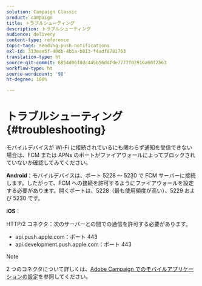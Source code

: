 ```yaml
---
solution: Campaign Classic
product: campaign
title: トラブルシューティング
description: トラブルシューティング
audience: delivery
content-type: reference
topic-tags: sending-push-notifications
exl-id: 313eae5f-40db-4b1a-b013-f4adf8781763
translation-type: ht
source-git-commit: 6854d06f8dc445b56ddfde7777f02916a60f2b63
workflow-type: ht
source-wordcount: '98'
ht-degree: 100%

---
```


# トラブルシューティング{#troubleshooting}

モバイルデバイスが Wi-Fi に接続されているにも関わらず通知を受信できない場合は、FCM または APNs のポートがファイアウォールによってブロックされていないか確認してみてください。

**Android**：モバイルデバイスは、ポート 5228 ～ 5230 で FCM サーバーに接続します。したがって、FCM への接続を許可するようにファイアウォールを設定する必要があります。開くポートは、5228（最も使用頻度が高い）、5229 および 5230 です。

**iOS**：

HTTP/2 コネクタ：次のサーバーとの間での通信を許可する必要があります。

* api.push.apple.com：ポート 443
* api.development.push.apple.com：ポート 443

>[!NOTE]
>
>2 つのコネクタについて詳しくは、[Adobe Campaign でのモバイルアプリケーションの設定](../../delivery/using/configuring-the-mobile-application.md)を参照してください。

